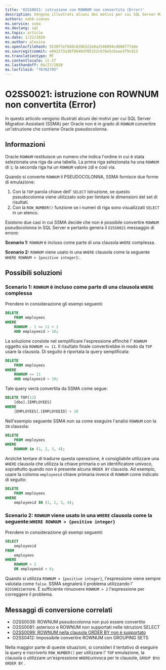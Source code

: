 ```yaml
---
title: 'O2SS0021: istruzione con ROWNUM non convertita (Error)'
description: Vengono illustrati alcuni dei motivi per cui SQL Server Migration Assistant (SSMA) per Oracle non è in grado di convertire un'istruzione che contiene Oracle ROWNUM pseudocolonna.
authors: nahk-ivanov
ms.service: ssma
ms.devlang: sql
ms.topic: article
ms.date: 1/22/2020
ms.author: alexiva
ms.openlocfilehash: 5530f7ef840c02bb322e8a2546094cd886f77a0e
ms.sourcegitcommit: e042272a38fb646df05152c676e5cbeae3f9cd13
ms.translationtype: MT
ms.contentlocale: it-IT
ms.lasthandoff: 04/27/2020
ms.locfileid: "76762795"
---
```

# <a name="o2ss0021-statement-with-rownum-not-converted-error"></a>O2SS0021: istruzione con ROWNUM non convertita (Error)

In questo articolo vengono illustrati alcuni dei motivi per cui SQL Server Migration Assistant (SSMA) per Oracle non è in grado di `ROWNUM` convertire un'istruzione che contiene Oracle pseudocolonna.

## <a name="background"></a>Informazioni

Oracle `ROWNUM` restituisce un numero che indica l'ordine in cui è stata selezionata una riga da una tabella. La prima riga selezionata ha una `ROWNUM` di `1`; la seconda riga ha un `ROWNUM` valore `2`di e così via.

Quando si converte `ROWNUM` il PSEUDOCOLONNA, SSMA fornisce due forme di emulazione:

 1. Con la `TOP` parola chiave dell' `SELECT` istruzione, se questo pseudocolonna viene utilizzato solo per limitare le dimensioni del set di risultati.
 2. Con la `ROW_NUMBER()` funzione se i numeri di riga sono visualizzati `SELECT` in un elenco.

Esistono due casi in cui SSMA decide che non è possibile convertire `ROWNUM` pseudocolonna in SQL Server e pertanto genera il `O2SS0021` messaggio di errore:

**Scenario 1:** `ROWNUM` è incluso come parte di una clausola `WHERE` complessa.

**Scenario 2:** `ROWNUM` viene usato in una `WHERE` clausola come la seguente `WHERE ROWNUM > {positive integer}`:.

## <a name="possible-remedies"></a>Possibili soluzioni

### <a name="scenario-1-rownum-is-included-as-part-of-a-complex-where-clause"></a>Scenario 1: `ROWNUM` è incluso come parte di una clausola `WHERE` complessa

Prendere in considerazione gli esempi seguenti:

```sql
DELETE
    FROM employees
WHERE
    ROWNUM - 1 <= 11 + 1
    AND employeeid > 10;
```

La soluzione consiste nel semplificare l'espressione affinché l' `ROWNUM` oggetto sia `ROWNUM <= 11`. Il risultato finale convertirebbe in modo da `TOP` usare la clausola. Di seguito è riportata la query semplificata:

```sql
DELETE
    FROM employees
WHERE
    ROWNUM <= 11
    AND employeeid > 10;
```

Tale query verrà convertita da SSMA come segue:

```sql
DELETE TOP(11)
    [dbo].[EMPLOYEES]
WHERE
    [EMPLOYEES].[EMPLOYEEID] > 10
```

Nell'esempio seguente SSMA non sa come eseguire l'analisi `ROWNUM` con la `IN` clausola:

```sql
DELETE
    FROM employees
WHERE
    ROWNUM in (1, 2, 3, 4);
```

Anziché tentare di tradurre questa operazione, è consigliabile utilizzare una `WHERE` clausola che utilizza la chiave primaria o un identificatore univoco, soprattutto quando non è presente alcuna `ORDER BY` clausola. Ad esempio, usare la colonna `employeeid` chiave primaria invece di `ROWNUM` come indicato di seguito:

```sql
DELETE
    FROM employees
WHERE
    employeeid IN (1, 2, 3, 4);
```

### <a name="scenario-2-rownum-is-used-in-a-where-clause-like-this-where-rownum--positive-integer"></a>Scenario 2: `ROWNUM` viene usato in una `WHERE` clausola come la seguente:`WHERE ROWNUM > {positive integer}`

Prendere in considerazione gli esempi seguenti:

```sql
SELECT
    employeeid
FROM
    employees
WHERE
    ROWNUM > 2
    OR employeeid > 8;
```

Quando si utilizza `ROWNUM > {positive integer}`, l'espressione viene sempre valutata come `false`. SSMA segnalerà il problema utilizzando l' `O2SS0021`errore. È sufficiente rimuovere `ROWNUM > 2` l'espressione per correggere il problema.

## <a name="related-conversion-messages"></a>Messaggi di conversione correlati

* O2SS0039: ROWNUM pseudocolonna non può essere convertito
* O2SS0081: asterisco e ROWNUM non supportati nelle istruzioni SELECT
* [O2SS0099: ROWNUM nella clausola ORDER BY non è supportato](o2ss0099.md)
* O2SS0412: Impossibile convertire ROWNUM con GROUPING SETS

Nella maggior parte di queste situazioni, si consideri il tentativo di eseguire la query e riscriverlo `ROW_NUMBER()` per utilizzare l' `TOP` emulazione, la clausola o utilizzare un'espressione `WHERE`univoca per le clausole, `GROUP BY`o `ORDER BY` .
